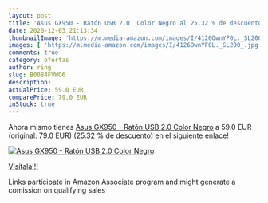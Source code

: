 ```yaml
---
layout: post
title: 'Asus GX950 - Ratón USB 2.0  Color Negro al 25.32 % de descuento'
date: 2020-12-03 21:13:34
thumbnailImage: 'https://m.media-amazon.com/images/I/4126OwnYF0L._SL200_.jpg'
images: [ 'https://m.media-amazon.com/images/I/4126OwnYF0L._SL200_.jpg' ]
comments: true
category: ofertas
author: ring
slug: B0084FVWO6
description:
actualPrice: 59.0 EUR
comparePrice: 79.0 EUR
inStock: true
---
```


Ahora mismo tienes [Asus GX950 - Ratón USB 2.0  Color Negro](https://www.amazon.es/dp/B0084FVWO6/?tag=tolees-21) a 59.0 EUR (original: 79.0 EUR) (25.32 %  de descuento) en el siguiente enlace!

[![Asus GX950 - Ratón USB 2.0  Color Negro](https://m.media-amazon.com/images/I/4126OwnYF0L._SL200_.jpg)](https://www.amazon.es/dp/B0084FVWO6/?tag=tolees-21)

[Visítala!!!](https://www.amazon.es/dp/B0084FVWO6/?tag=tolees-21)

Links participate in Amazon Associate program and might generate a comission on qualifying sales

